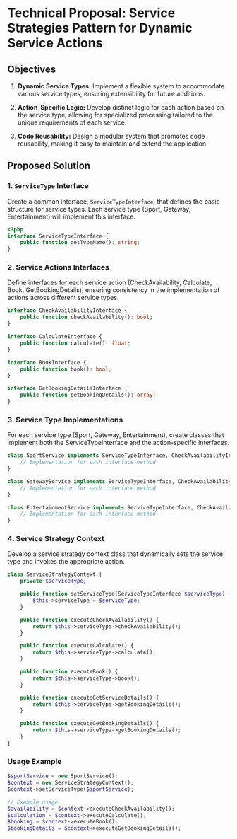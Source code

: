 # Technical Proposal: Service Strategies Pattern for Dynamic Service Actions

## Objectives

1. **Dynamic Service Types:** Implement a flexible system to accommodate various service types, ensuring extensibility for future additions.

2. **Action-Specific Logic:** Develop distinct logic for each action based on the service type, allowing for specialized processing tailored to the unique requirements of each service.

3. **Code Reusability:** Design a modular system that promotes code reusability, making it easy to maintain and extend the application.

## Proposed Solution

### 1. `ServiceType` Interface

Create a common interface, `ServiceTypeInterface`, that defines the basic structure for service types. Each service type (Sport, Gateway, Entertainment) will implement this interface.

```php
<?php
interface ServiceTypeInterface {
    public function getTypeName(): string;
}
```

### 2. Service Actions Interfaces

Define interfaces for each service action (CheckAvailability, Calculate, Book, GetBookingDetails), ensuring consistency in the implementation of actions across different service types.

```php
interface CheckAvailabilityInterface {
    public function checkAvailability(): bool;
}

interface CalculateInterface {
    public function calculate(): float;
}

interface BookInterface {
    public function book(): bool;
}

interface GetBookingDetailsInterface {
    public function getBookingDetails(): array;
}
```

### 3. Service Type Implementations

For each service type (Sport, Gateway, Entertainment), create classes that implement both the ServiceTypeInterface and the action-specific interfaces.

```php
class SportService implements ServiceTypeInterface, CheckAvailabilityInterface, CalculateInterface, BookInterface, GetBookingDetailsInterface {
    // Implementation for each interface method
}

class GatewayService implements ServiceTypeInterface, CheckAvailabilityInterface, CalculateInterface, BookInterface, GetBookingDetailsInterface {
    // Implementation for each interface method
}

class EntertainmentService implements ServiceTypeInterface, CheckAvailabilityInterface, CalculateInterface, BookInterface, GetBookingDetailsInterface {
    // Implementation for each interface method
}
```

### 4. Service Strategy Context

Develop a service strategy context class that dynamically sets the service type and invokes the appropriate action.

```php
class ServiceStrategyContext {
    private $serviceType;

    public function setServiceType(ServiceTypeInterface $serviceType) {
        $this->serviceType = $serviceType;
    }

    public function executeCheckAvailability() {
        return $this->serviceType->checkAvailability();
    }

    public function executeCalculate() {
        return $this->serviceType->calculate();
    }

    public function executeBook() {
        return $this->serviceType->book();
    }

    public function executeGetServiceDetails() {
        return $this->serviceType->getBookingDetails();
    }

    public function executeGetBookingDetails() {
        return $this->serviceType->getBookingDetails();
    }
}
```

### Usage Example

```php
$sportService = new SportService();
$context = new ServiceStrategyContext();
$context->setServiceType($sportService);

// Example usage
$availability = $context->executeCheckAvailability();
$calculation = $context->executeCalculate();
$booking = $context->executeBook();
$bookingDetails = $context->executeGetBookingDetails();
```
